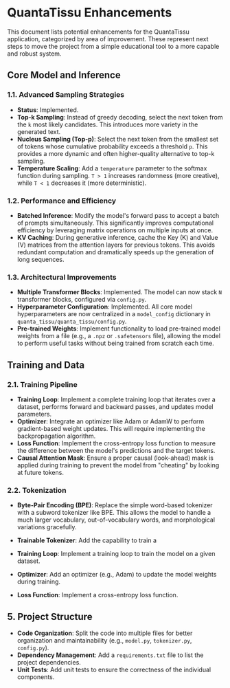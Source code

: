 # QuantaTissu Enhancements

This document lists potential enhancements for the QuantaTissu application, categorized by area of improvement. These represent next steps to move the project from a simple educational tool to a more capable and robust system.

## Core Model and Inference

### 1.1. Advanced Sampling Strategies
-   **Status**: Implemented.
-   **Top-k Sampling**: Instead of greedy decoding, select the next token from the `k` most likely candidates. This introduces more variety in the generated text.
-   **Nucleus Sampling (Top-p)**: Select the next token from the smallest set of tokens whose cumulative probability exceeds a threshold `p`. This provides a more dynamic and often higher-quality alternative to top-k sampling.
-   **Temperature Scaling**: Add a `temperature` parameter to the softmax function during sampling. `T > 1` increases randomness (more creative), while `T < 1` decreases it (more deterministic).

### 1.2. Performance and Efficiency
-   **Batched Inference**: Modify the model's forward pass to accept a batch of prompts simultaneously. This significantly improves computational efficiency by leveraging matrix operations on multiple inputs at once.
-   **KV Caching**: During generative inference, cache the Key (K) and Value (V) matrices from the attention layers for previous tokens. This avoids redundant computation and dramatically speeds up the generation of long sequences.

### 1.3. Architectural Improvements
-   **Multiple Transformer Blocks**: Implemented. The model can now stack `N` transformer blocks, configured via `config.py`.
-   **Hyperparameter Configuration**: Implemented. All core model hyperparameters are now centralized in a `model_config` dictionary in `quanta_tissu/quanta_tissu/config.py`.
-   **Pre-trained Weights**: Implement functionality to load pre-trained model weights from a file (e.g., a `.npz` or `.safetensors` file), allowing the model to perform useful tasks without being trained from scratch each time.

## Training and Data

### 2.1. Training Pipeline
-   **Training Loop**: Implement a complete training loop that iterates over a dataset, performs forward and backward passes, and updates model parameters.
-   **Optimizer**: Integrate an optimizer like Adam or AdamW to perform gradient-based weight updates. This will require implementing the backpropagation algorithm.
-   **Loss Function**: Implement the cross-entropy loss function to measure the difference between the model's predictions and the target tokens.
-   **Causal Attention Mask**: Ensure a proper causal (look-ahead) mask is applied during training to prevent the model from "cheating" by looking at future tokens.

### 2.2. Tokenization
-   **Byte-Pair Encoding (BPE)**: Replace the simple word-based tokenizer with a subword tokenizer like BPE. This allows the model to handle a much larger vocabulary, out-of-vocabulary words, and morphological variations gracefully.
-   **Trainable Tokenizer**: Add the capability to train a

-   **Training Loop**: Implement a training loop to train the model on a given dataset.
-   **Optimizer**: Add an optimizer (e.g., Adam) to update the model weights during training.
-   **Loss Function**: Implement a cross-entropy loss function.

## 5. Project Structure

-   **Code Organization**: Split the code into multiple files for better organization and maintainability (e.g., `model.py`, `tokenizer.py`, `config.py`).
-   **Dependency Management**: Add a `requirements.txt` file to list the project dependencies.
-   **Unit Tests**: Add unit tests to ensure the correctness of the individual components.
